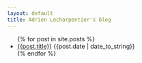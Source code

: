 ```yaml
---
layout: default
title: Adrien Lecharpentier's blog
---
```


<ul class="posts">
{% for post in site.posts %}
  <li>
    <a href="{{site.baseurl}}{{post.url}}">{{post.title}}</a>
    <span class="pull-right muted">{{post.date | date_to_string}}</span>
  </li>
{% endfor %}
</ul>